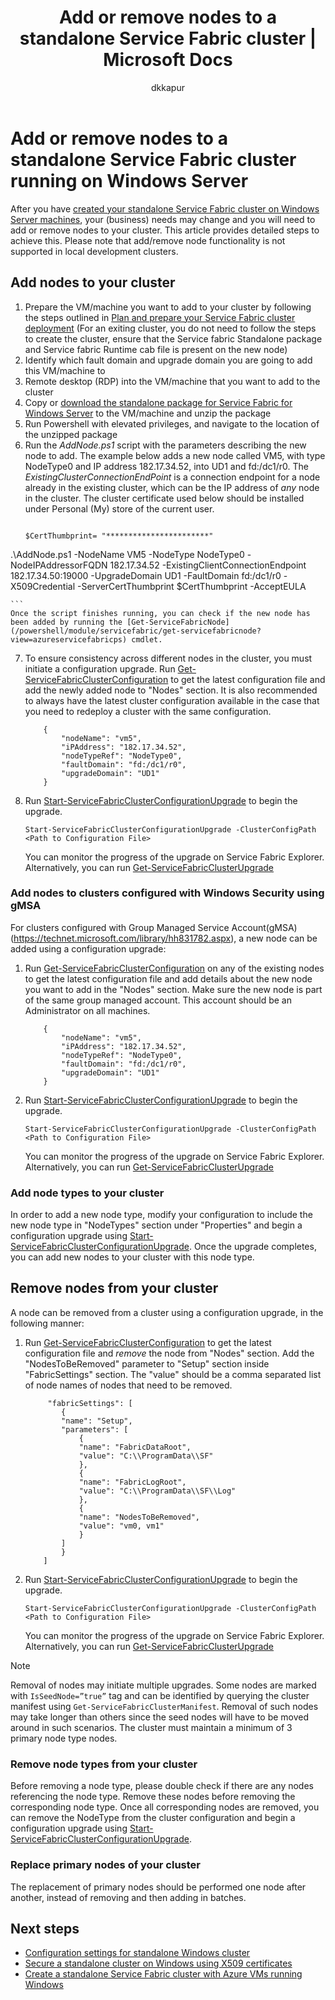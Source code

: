 ﻿---
title: Add or remove nodes to a standalone Service Fabric cluster | Microsoft Docs
description: Learn how to add or remove nodes to an Azure Service Fabric cluster on a physical or virtual machine running Windows Server, which could be on-premises or in any cloud.
services: service-fabric
documentationcenter: .net
author: dkkapur
manager: chackdan
editor: ''

ms.assetid: bc6b8fc0-d2af-42f8-a164-58538be38d02
ms.service: service-fabric
ms.devlang: dotnet
ms.topic: conceptual
ms.tgt_pltfrm: NA
ms.workload: NA
ms.date: 11/02/2017
ms.author: dekapur

---
# Add or remove nodes to a standalone Service Fabric cluster running on Windows Server
After you have [created your standalone Service Fabric cluster on Windows Server machines](service-fabric-cluster-creation-for-windows-server.md), your (business) needs may change and you will need to add or remove nodes to your cluster. This article provides detailed steps to achieve this. Please note that add/remove node functionality is not supported in local development clusters.

## Add nodes to your cluster

1. Prepare the VM/machine you want to add to your cluster by following the steps outlined in [Plan and prepare your Service Fabric cluster deployment](service-fabric-cluster-creation-for-windows-server.md) 
(For an exiting cluster, you do not need to follow the steps to create the cluster, ensure that the Service fabric Standalone package and Service fabric Runtime cab file is present on the new node)
2. Identify which fault domain and upgrade domain you are going to add this VM/machine to
3. Remote desktop (RDP) into the VM/machine that you want to add to the cluster
4. Copy or [download the standalone package for Service Fabric for Windows Server](https://go.microsoft.com/fwlink/?LinkId=730690) to the VM/machine and unzip the package
5. Run Powershell with elevated privileges, and navigate to the location of the unzipped package
6. Run the *AddNode.ps1* script with the parameters describing the new node to add. The example below adds a new node called VM5, with type NodeType0 and IP address 182.17.34.52, into UD1 and fd:/dc1/r0. The *ExistingClusterConnectionEndPoint* is a connection endpoint for a node already in the existing cluster, which can be the IP address of *any* node in the cluster. The cluster certificate used below should be installed under Personal (My) store of the current user. 
	```
	
	$CertThumbprint= "***********************"

.\AddNode.ps1 -NodeName VM5 -NodeType NodeType0 -NodeIPAddressorFQDN 182.17.34.52 -ExistingClientConnectionEndpoint 182.17.34.50:19000 -UpgradeDomain UD1 -FaultDomain fd:/dc1/r0 -X509Credential -ServerCertThumbprint $CertThumbprint  -AcceptEULA

	```
	Once the script finishes running, you can check if the new node has been added by running the [Get-ServiceFabricNode](/powershell/module/servicefabric/get-servicefabricnode?view=azureservicefabricps) cmdlet.

7. To ensure consistency across different nodes in the cluster, you must initiate a configuration upgrade. Run [Get-ServiceFabricClusterConfiguration](/powershell/module/servicefabric/get-servicefabricclusterconfiguration?view=azureservicefabricps) to get the latest configuration file and add the newly added node to "Nodes" section. It is also recommended to always have the latest cluster configuration available in the case that you need to redeploy a cluster with the same configuration.

	```
		{
		    "nodeName": "vm5",
		    "iPAddress": "182.17.34.52",
		    "nodeTypeRef": "NodeType0",
		    "faultDomain": "fd:/dc1/r0",
		    "upgradeDomain": "UD1"
		}
	```
8. Run [Start-ServiceFabricClusterConfigurationUpgrade](/powershell/module/servicefabric/start-servicefabricclusterconfigurationupgrade?view=azureservicefabricps) to begin the upgrade.

	```
	Start-ServiceFabricClusterConfigurationUpgrade -ClusterConfigPath <Path to Configuration File>

	```
	You can monitor the progress of the upgrade on Service Fabric Explorer. Alternatively, you can run [Get-​Service​Fabric​Cluster​Upgrade](/powershell/module/servicefabric/get-servicefabricclusterupgrade?view=azureservicefabricps)

### Add nodes to clusters configured with Windows Security using gMSA
For clusters configured with Group Managed Service Account(gMSA)(https://technet.microsoft.com/library/hh831782.aspx), a new node can be added using a configuration upgrade:
1. Run [Get-ServiceFabricClusterConfiguration](/powershell/module/servicefabric/get-servicefabricclusterconfiguration?view=azureservicefabricps) on any of the existing nodes to get the latest configuration file and add details about the new node you want to add in the "Nodes" section. Make sure the new node is part of the same group managed account. This account should be an Administrator on all machines.

	```
		{
		    "nodeName": "vm5",
		    "iPAddress": "182.17.34.52",
		    "nodeTypeRef": "NodeType0",
		    "faultDomain": "fd:/dc1/r0",
		    "upgradeDomain": "UD1"
		}
	```
2. Run [Start-ServiceFabricClusterConfigurationUpgrade](/powershell/module/servicefabric/start-servicefabricclusterconfigurationupgrade?view=azureservicefabricps) to begin the upgrade.

	```
	Start-ServiceFabricClusterConfigurationUpgrade -ClusterConfigPath <Path to Configuration File>
	```
	You can monitor the progress of the upgrade on Service Fabric Explorer. Alternatively, you can run [Get-​Service​Fabric​Cluster​Upgrade](/powershell/module/servicefabric/get-servicefabricclusterupgrade?view=azureservicefabricps)

### Add node types to your cluster
In order to add a new node type, modify your configuration to include the new node type in "NodeTypes" section under "Properties" and begin a configuration upgrade using [Start-ServiceFabricClusterConfigurationUpgrade](/powershell/module/servicefabric/start-servicefabricclusterconfigurationupgrade?view=azureservicefabricps). Once the upgrade completes, you can add new nodes to your cluster with this node type.

## Remove nodes from your cluster
A node can be removed from a cluster using a configuration upgrade, in the following manner:

1. Run [Get-ServiceFabricClusterConfiguration](/powershell/module/servicefabric/get-servicefabricclusterconfiguration?view=azureservicefabricps) to get the latest configuration file and *remove* the node from "Nodes" section.
Add the "NodesToBeRemoved" parameter to "Setup" section inside "FabricSettings" section. The "value" should be a comma separated list of node names of nodes that need to be removed.

	```
		 "fabricSettings": [
		    {
			"name": "Setup",
			"parameters": [
			    {
				"name": "FabricDataRoot",
				"value": "C:\\ProgramData\\SF"
			    },
			    {
				"name": "FabricLogRoot",
				"value": "C:\\ProgramData\\SF\\Log"
			    },
			    {
				"name": "NodesToBeRemoved",
				"value": "vm0, vm1"
			    }
			]
		    }
		]
	```
2. Run [Start-ServiceFabricClusterConfigurationUpgrade](/powershell/module/servicefabric/start-servicefabricclusterconfigurationupgrade?view=azureservicefabricps) to begin the upgrade.

	```
	Start-ServiceFabricClusterConfigurationUpgrade -ClusterConfigPath <Path to Configuration File>

	```
	You can monitor the progress of the upgrade on Service Fabric Explorer. Alternatively, you can run [Get-​Service​Fabric​Cluster​Upgrade](/powershell/module/servicefabric/get-servicefabricclusterupgrade?view=azureservicefabricps)

> [!NOTE]
> Removal of nodes may initiate multiple upgrades. Some nodes are marked with `IsSeedNode=”true”` tag and can be identified by querying the cluster manifest using `Get-ServiceFabricClusterManifest`. Removal of such nodes may take longer than others since the seed nodes will have to be moved around in such scenarios. The cluster must maintain a minimum of 3 primary node type nodes.
> 
> 

### Remove node types from your cluster
Before removing a node type, please double check if there are any nodes referencing the node type. Remove these nodes before removing the corresponding node type. Once all corresponding nodes are removed, you can remove the NodeType from the cluster configuration and begin a configuration upgrade using [Start-ServiceFabricClusterConfigurationUpgrade](/powershell/module/servicefabric/start-servicefabricclusterconfigurationupgrade?view=azureservicefabricps).


### Replace primary nodes of your cluster
The replacement of primary nodes should be performed one node after another, instead of removing and then adding in batches.


## Next steps
* [Configuration settings for standalone Windows cluster](service-fabric-cluster-manifest.md)
* [Secure a standalone cluster on Windows using X509 certificates](service-fabric-windows-cluster-x509-security.md)
* [Create a standalone Service Fabric cluster with Azure VMs running Windows](service-fabric-cluster-creation-with-windows-azure-vms.md)

